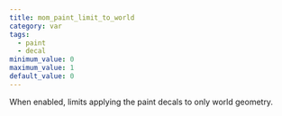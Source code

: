 ```yaml
---
title: mom_paint_limit_to_world
category: var
tags:
  - paint
  - decal
minimum_value: 0
maximum_value: 1
default_value: 0
---
```


When enabled, limits applying the paint decals to only world geometry.
